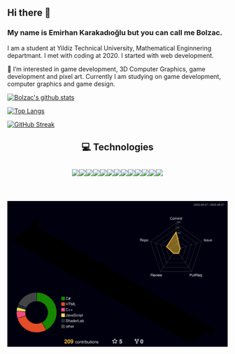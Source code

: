 ## Hi there 👋

### My name is Emirhan Karakadıoğlu but you can call me Bolzac.
I am a student at Yildiz Technical University, Mathematical Enginnering departmant.
I met with coding at 2020. I started with web development.

🔭 I’m interested in game development, 3D Computer Graphics, game development and pixel art.
Currently I am studying on game development, computer graphics and game design.

[![Bolzac's github stats](https://github-readme-stats.vercel.app/api?username=bolzac&count_private=true&show_icons=true&theme=radical&hide_rank=false)](https://github.com/anuraghazra/github-readme-stats)

[![Top Langs](https://github-readme-stats.vercel.app/api/top-langs/?username=Bolzac)](https://github.com/anuraghazra/github-readme-stats)

[![GitHub Streak](http://github-readme-streak-stats.herokuapp.com?user=UmutGzl&theme=dark&background=000000)](https://git.io/streak-stats)

## <p align="center"> :computer: Technologies </p>
<div align="center" style="width:100%;display:flex;justify-content:center;align-items:center;">
  <img src="https://user-images.githubusercontent.com/70448242/184630818-e9a66db1-af7d-4962-8511-22648e028fbb.png"/>
  <img src="https://user-images.githubusercontent.com/70448242/184630908-7f61f8d4-0edc-4a78-afd3-4ea9d3c23a09.png"/>
  <img src="https://user-images.githubusercontent.com/70448242/184630984-9ca7264f-610e-437c-be49-e7b2d992b274.png"/>
  <img src="https://user-images.githubusercontent.com/70448242/184631015-a7d72057-0edb-4b12-a1e8-694c3d965227.png"/>
  <img src="https://user-images.githubusercontent.com/70448242/184631246-225ceb60-4126-4e94-91ca-e2644b9d5d69.png"/>
  <img src="https://user-images.githubusercontent.com/70448242/184631258-ca953d95-487f-4478-93dc-01afbffab541.png"/>
    <br/>
    <br/>
  <img src="https://user-images.githubusercontent.com/70448242/184631316-53159625-44db-4289-bc82-9f35877b8c86.png"/>
  <img src="https://user-images.githubusercontent.com/70448242/184631328-5675d0b5-f05c-4e37-873b-75f473d8afbe.png"/>
  <img src="https://user-images.githubusercontent.com/70448242/184631339-f4e468ae-ff3d-4cab-bab8-7c13b89f4714.png"/>
    <br/>
    <br/>
  <img src="https://user-images.githubusercontent.com/70448242/184631706-570eaefb-d3ac-49e7-ab62-5e376496d35d.png"/>
  <img src="https://user-images.githubusercontent.com/70448242/184631717-2176af3a-cce6-4165-a24a-db6384675c68.png"/>
  <img src="https://user-images.githubusercontent.com/70448242/184631777-2ab7d1a6-c9f8-42d4-acc2-f2e2d56de5bb.png"/>
  <img src="https://user-images.githubusercontent.com/70448242/184631899-c101f33e-b462-478a-bca1-1e30ec612069.png"/>
</div>
<br/>
<br/>

![3d](profile-3d-contrib/profile-night-rainbow.svg)
